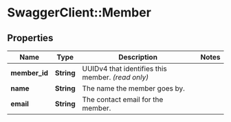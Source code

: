 # SwaggerClient::Member

## Properties
Name | Type | Description | Notes
------------ | ------------- | ------------- | -------------
**member_id** | **String** | UUIDv4 that identifies this member. _(read only)_ | 
**name** | **String** | The name the member goes by. | 
**email** | **String** | The contact email for the member. | 



